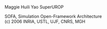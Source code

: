 Maggie Huili Yao SuperUROP

SOFA, Simulation Open-Framework Architecture  
(c) 2006 INRIA, USTL, UJF, CNRS, MGH

